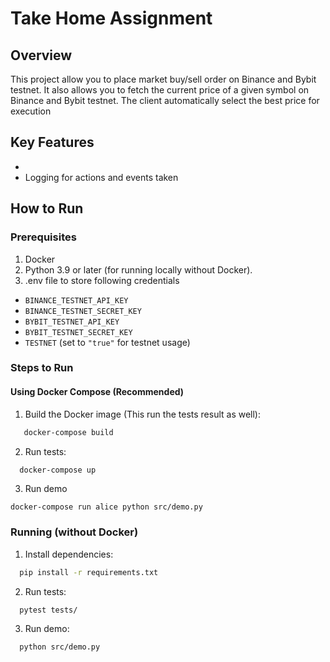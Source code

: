 # Take Home Assignment 

## Overview

This project allow you to place market buy/sell order on Binance and Bybit testnet. It also allows you to fetch the current price of a given symbol on Binance and Bybit testnet.
The client automatically select the best price for execution

## Key Features
- 
- Logging for actions and events taken 

## How to Run

### Prerequisites
1. Docker
2. Python 3.9 or later (for running locally without Docker).
3. .env file to store following credentials
  - `BINANCE_TESTNET_API_KEY`
   - `BINANCE_TESTNET_SECRET_KEY`
   - `BYBIT_TESTNET_API_KEY`
   - `BYBIT_TESTNET_SECRET_KEY`
   - `TESTNET` (set to `"true"` for testnet usage)

### Steps to Run
#### Using Docker Compose (Recommended)
1. Build the Docker image (This run the tests result as well):
```bash
   docker-compose build
```
2. Run tests:
```bash
  docker-compose up
```
3. Run demo 
```
docker-compose run alice python src/demo.py
```
### Running (without Docker)
1. Install dependencies:
```bash
  pip install -r requirements.txt
```
2. Run tests:
```bash
  pytest tests/
```
3. Run demo:
```bash
  python src/demo.py
```


